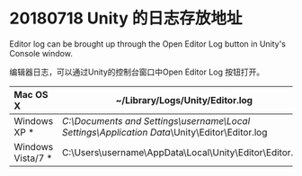 # 20180718 Unity 的日志存放地址

Editor log can be brought up through the Open Editor Log button in Unity's Console window.

编辑器日志，可以通过Unity的控制台窗口中Open Editor Log 按钮打开。

| Mac OS X          | ~/Library/Logs/Unity/Editor.log                              |
| :---------------- | ------------------------------------------------------------ |
| Windows XP *      | *C:\Documents and Settings\username\Local Settings\Application Data*\Unity\Editor\Editor.log |
| Windows Vista/7 * | C:\Users\username\AppData\Local\Unity\Editor\Editor.log      |

